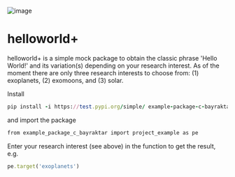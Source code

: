  ![image](https://user-images.githubusercontent.com/115998130/196672612-8816b4f8-02f7-4571-a9b3-c1625abf3a40.png)


# helloworld+
helloworld+ is a simple mock package to obtain the classic phrase 'Hello World!' and its variation(s) depending on your research interest. As of the moment there are only three research interests to choose from: 
(1) exoplanets, 
(2) exomoons, and 
(3) solar. 


Install
```ruby
pip install -i https://test.pypi.org/simple/ example-package-c-bayraktar --upgrade
```
and import the package
```ruby
from example_package_c_bayraktar import project_example as pe
```
Enter your research interest (see above) in the function to get the result, e.g.
```ruby
pe.target('exoplanets')
```

